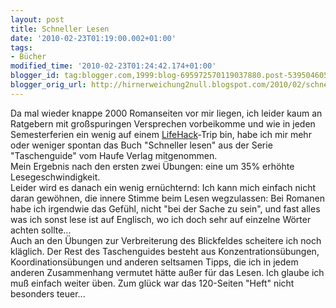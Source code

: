 ```yaml
---
layout: post
title: Schneller Lesen
date: '2010-02-23T01:19:00.002+01:00'
tags:
- Bücher
modified_time: '2010-02-23T01:24:42.174+01:00'
blogger_id: tag:blogger.com,1999:blog-695972570119037880.post-5395046055378358840
blogger_orig_url: http://hirnerweichung2null.blogspot.com/2010/02/schneller-lesen.html
---
```


Da mal wieder knappe 2000 Romanseiten vor mir liegen, ich leider kaum an Ratgebern mit großspuringen Versprechen vorbeikomme und wie in jeden Semesterferien ein wenig auf einem [LifeHack](http://en.wikipedia.org/wiki/Life_hack)-Trip bin, habe ich mir mehr oder weniger spontan das Buch "Schneller lesen" aus der Serie "Taschenguide" vom Haufe Verlag mitgenommen.  
Mein Ergebnis nach den ersten zwei Übungen: eine um 35% erhöhte Lesegeschwindigkeit.  
Leider wird es danach ein wenig ernüchternd: Ich kann mich einfach nicht daran gewöhnen, die innere Stimme beim Lesen wegzulassen: Bei Romanen habe ich irgendwie das Gefühl, nicht "bei der Sache zu sein", und fast alles was ich sonst lese ist auf Englisch, wo ich doch sehr auf einzelne Wörter achten sollte...  
Auch an den Übungen zur Verbreiterung des Blickfeldes scheitere ich noch kläglich. Der Rest des Taschenguides besteht aus Konzentrationsübungen, Koordinationsübungen und anderen seltsamen Tipps, die ich in jedem anderen Zusammenhang vermutet hätte außer für das Lesen. Ich glaube ich muß einfach weiter üben. Zum glück war das 120-Seiten "Heft" nicht besonders teuer...